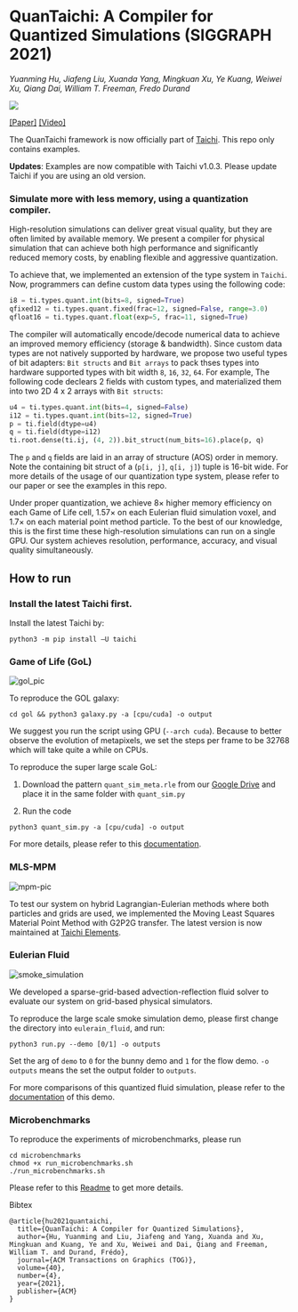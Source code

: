 # QuanTaichi: A Compiler for Quantized Simulations (SIGGRAPH 2021)

*Yuanming Hu, Jiafeng Liu, Xuanda Yang, Mingkuan Xu, Ye Kuang, Weiwei Xu, Qiang Dai, William T. Freeman, Fredo Durand*

![](./pics/teaser.jpg)

[[Paper]](https://yuanming.taichi.graphics/publication/2021-quantaichi/quantaichi.pdf) [[Video]](https://youtu.be/0jdrAQOxJlY)

The QuanTaichi framework is now officially part of [Taichi](https://github.com/taichi-dev/taichi). This repo only contains examples.

**Updates**: Examples are now compatible with Taichi v1.0.3. Please update Taichi if you are using an old version.

### Simulate more with less memory, using a quantization compiler.
High-resolution simulations can deliver great visual quality, but they are often limited by available memory. We present a compiler for physical simulation that can achieve both high performance and significantly reduced memory costs, by enabling flexible and aggressive quantization.   

To achieve that, we implemented an extension of the type system in `Taichi`. Now, programmers can define custom data types using the following code:
```python
i8 = ti.types.quant.int(bits=8, signed=True)
qfixed12 = ti.types.quant.fixed(frac=12, signed=False, range=3.0)
qfloat16 = ti.types.quant.float(exp=5, frac=11, signed=True)
```
The compiler will automatically encode/decode numerical data to achieve an improved memory efficiency (storage & bandwidth). Since custom data types are not natively supported by hardware, we propose two useful types of bit adapters: `Bit structs` and `Bit arrays` to pack thses types into hardware supported types with bit width `8`, `16`, `32`, `64`. For example, The following code declears 2 fields with custom types, and materialized them into two 2D 4 x 2 arrays with `Bit structs`:
```python
u4 = ti.types.quant.int(bits=4, signed=False)
i12 = ti.types.quant.int(bits=12, signed=True)
p = ti.field(dtype=u4)
q = ti.field(dtype=i12)
ti.root.dense(ti.ij, (4, 2)).bit_struct(num_bits=16).place(p, q)
```
The `p` and `q` fields are laid in an array of structure (AOS) order in memory. Note the containing bit struct of a (`p[i, j]`, `q[i, j]`) tuple is 16-bit wide. For more details of the usage of our quantization type system, please refer to our paper or see the examples in this repo.

Under proper quantization, we achieve 8× higher memory efficiency on each Game of Life cell, 1.57× on each Eulerian fluid simulation voxel, and 1.7× on each material point method particle. To the best of our knowledge, this is the first time these high-resolution simulations can run on a single GPU. Our system achieves resolution, performance, accuracy, and visual quality simultaneously.

## How to run

### Install the latest Taichi first.
Install the latest Taichi by:
```
python3 -m pip install —U taichi
```

### Game of Life (GoL)

![gol_pic](./pics/teaser_gol.jpg)

To reproduce the GOL galaxy:
```
cd gol && python3 galaxy.py -a [cpu/cuda] -o output
```
We suggest you run the script using GPU (`--arch cuda`). Because to better observe the evolution of metapixels, we set the steps per frame to be 32768 which will take quite a while on CPUs.

To reproduce the super large scale GoL:

1. Download the pattern `quant_sim_meta.rle` from our [Google Drive](https://drive.google.com/file/d/1kCg2fSAlQgy42cGAatVwuvGZd7RlqLF-/view?usp=sharing) and place it in the same folder with `quant_sim.py`

2. Run the code
```
python3 quant_sim.py -a [cpu/cuda] -o output
```

For more details, please refer to this [documentation](gol/README.md).

### MLS-MPM
![mpm-pic](./pics/mpm-235.jpg)

To test our system on hybrid Lagrangian-Eulerian methods where both particles and grids are used, we implemented the Moving Least Squares Material Point Method with G2P2G transfer. The latest version is now maintained at [Taichi Elements](https://github.com/taichi-dev/taichi_elements).

### Eulerian Fluid

![smoke_simulation](./pics/smoke_result.png)

We developed a sparse-grid-based advection-reflection fluid solver to evaluate our system on grid-based physical simulators.

To reproduce the large scale smoke simulation demo, please first change the directory into `eulerain_fluid`, and run:
```
python3 run.py --demo [0/1] -o outputs
```
Set the arg of `demo` to `0` for the bunny demo and `1` for the flow demo. `-o outputs` means the set the output folder to `outputs`.

For more comparisons of this quantized fluid simulation, please refer to the [documentation](eulerian_fluid/readme.md) of this demo.

### Microbenchmarks
To reproduce the experiments of microbenchmarks, please run

```
cd microbenchmarks
chmod +x run_microbenchmarks.sh
./run_microbenchmarks.sh
```
Please refer to this [Readme](microbenchmarks/README.md) to get more details.


Bibtex
```
@article{hu2021quantaichi,
  title={QuanTaichi: A Compiler for Quantized Simulations},
  author={Hu, Yuanming and Liu, Jiafeng and Yang, Xuanda and Xu, Mingkuan and Kuang, Ye and Xu, Weiwei and Dai, Qiang and Freeman, William T. and Durand, Frédo},
  journal={ACM Transactions on Graphics (TOG)},
  volume={40},
  number={4},
  year={2021},
  publisher={ACM}
}
```
